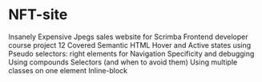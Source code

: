# NFT-site
Insanely Expensive Jpegs sales website for Scrimba Frontend developer course project 12
Covered Semantic HTML
Hover and Active states using Pseudo selectors: right elements for Navigation
Specificity and debugging
Using compounds Selectors (and when to avoid them)
Using multiple classes on one element
Inline-block
